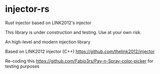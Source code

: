 # injector-rs
Rust injector based on LINK2012's injector

This library is under construction and testing. Use at your own risk.

An high-level and modern injection library

Based on LINK2012 injector (C++) https://github.com/thelink2012/injector

Re-coding this https://github.com/Fabio3rs/Pay-n-Spray-color-picker for testing purposes

